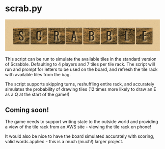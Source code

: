 # scrab.py

![alt text](https://github.com/rob-roeburn/scrabpy/blob/master/scrablogo.png "Scrabble!")

This script can be run to simulate the available tiles in the standard version of Scrabble.  Defaulting to 4 players and 7 tiles per tile rack. The script will run and prompt for letters to be used on the board, and refresh the tile rack with available tiles from the bag.

The script supports skipping turns, reshuffling entire rack, and accurately simulates the probability of drawing tiles (12 times more likely to draw an E as a Q at the start of the game!)

## Coming soon!

The game needs to support writing state to the outside world and providing a view of the tile rack from an AWS site - viewing the tile rack on phone!

It would also be nice to have the board simulated accurately with scoring, valid words applied - this is a much (much!) larger project.


